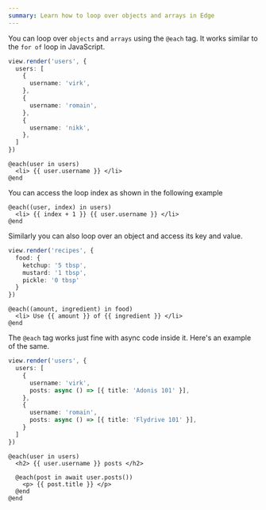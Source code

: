 ```yaml
---
summary: Learn how to loop over objects and arrays in Edge
---
```


You can loop over `objects` and `arrays` using the `@each` tag. It works similar to the `for of` loop in JavaScript.

```ts
view.render('users', {
  users: [
    {
      username: 'virk',
    },
    {
      username: 'romain',
    },
    {
      username: 'nikk',
    },
  ]
})
```

```edge
@each(user in users)
  <li> {{ user.username }} </li>
@end
```

You can access the loop index as shown in the following example

```edge
@each((user, index) in users)
  <li> {{ index + 1 }} {{ user.username }} </li>
@end
```

Similarly you can also loop over an object and access its key and value.

```ts
view.render('recipes', {
  food: {
    ketchup: '5 tbsp',
    mustard: '1 tbsp',
    pickle: '0 tbsp'
  }
})
```

```edge
@each((amount, ingredient) in food)
  <li> Use {{ amount }} of {{ ingredient }} </li>
@end
```

The `@each` tag works just fine with async code inside it. Here's an example of the same.

```ts
view.render('users', {
  users: [
    {
      username: 'virk',
      posts: async () => [{ title: 'Adonis 101' }],
    },
    {
      username: 'romain',
      posts: async () => [{ title: 'Flydrive 101' }],
    }
  ]
})
```

```edge
@each(user in users)
  <h2> {{ user.username }} posts </h2>

  @each(post in await user.posts())
    <p> {{ post.title }} </p>
  @end
@end
```
